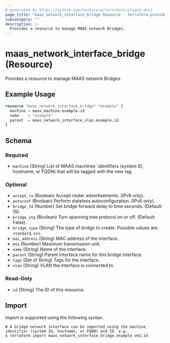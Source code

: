 ```yaml
---
# generated by https://github.com/hashicorp/terraform-plugin-docs
page_title: "maas_network_interface_bridge Resource - terraform-provider-maas"
subcategory: ""
description: |-
  Provides a resource to manage MAAS network Bridges.
---
```


# maas_network_interface_bridge (Resource)

Provides a resource to manage MAAS network Bridges.

## Example Usage

```terraform
resource "maas_network_interface_bridge" "example" {
  machine = maas_machine.example.id
  name    = "example"
  parent  = maas_network_interface_vlan.example.id
}
```

<!-- schema generated by tfplugindocs -->
## Schema

### Required

- `machine` (String) List of MAAS machines' identifiers (system ID, hostname, or FQDN) that will be tagged with the new tag.

### Optional

- `accept_ra` (Boolean) Accept router advertisements. (IPv6 only).
- `autoconf` (Boolean) Perform stateless autoconfiguration. (IPv6 only).
- `bridge_fd` (Number) Set bridge forward delay to time seconds. (Default: 15).
- `bridge_stp` (Boolean) Turn spanning tree protocol on or off. (Default: False).
- `bridge_type` (String) The type of bridge to create. Possible values are: ``standard``, ``ovs``.
- `mac_address` (String) MAC address of the interface.
- `mtu` (Number) Maximum transmission unit.
- `name` (String) Name of the interface.
- `parent` (String) Parent interface name for this bridge interface.
- `tags` (Set of String) Tags for the interface.
- `vlan` (String) VLAN the interface is connected to.

### Read-Only

- `id` (String) The ID of this resource.

## Import

Import is supported using the following syntax:

```shell
# A bridge network interface can be imported using the machine identifier (system ID, hostname, or FQDN) and ID. e.g.
$ terraform import maas_network_interface_bridge.example vm1:id
```
